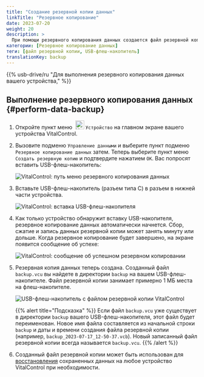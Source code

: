 ```yaml
---
title: "Создание резервной копии данных"
linkTitle: "Резервное копирование"
date: 2023-07-20
weight: 20
description: >
  При помощи резервного копирования данных создается файл резервной копии, который содержит все данные, хранящиеся на устройстве VitalControl.
категории: [Резервное копирование данных]
теги: [файл резервной копии, USB-флеш-накопитель]
translationKey: backup
---
```

{{% usb-drive/ru "Для выполнения резервного копирования данных вашего устройства," %}}

## Выполнение резервного копирования данных {#perform-data-backup}

1. Откройте пункт меню &nbsp;<img src="/icons/device.svg" width="23" align="bottom" alt="Устройство" /> `Устройство` на главном экране вашего устройства VitalControl.

2. Вызовите подменю `Управление данными` и выберите пункт подменю `Резервное копирование данных` затем. Теперь выберите пункт меню `Создать резервную копию` и подтвердите нажатием `OK`. Вас попросят вставить USB-флеш-накопитель:

   ![VitalControl: путь меню резервного копирования данных](../images/backup.png "Вызов резервного копирования данных")

3. Вставьте USB-флеш-накопитель (разъем типа C) в разъем в нижней части устройства.

   ![VitalControl: вставка USB-флеш-накопителя](/images/firmware/update/plug-in-dual-usb-stick.svg "Вставка USB-флеш-накопителя")

4. Как только устройство обнаружит вставку USB-накопителя, резервное копирование данных автоматически начнется. Сбор, сжатие и запись данных резервной копии может занять минуту или дольше. Когда резервное копирование будет завершено, на экране появится сообщение об успехе:

   ![VitalControl: сообщение об успешном резервном копировании](../images/backup-done.png "Успешное резервное копирование данных")

5. Резервная копия данных теперь создана. Созданный файл `backup.vcu` вы найдете в директории `backup` на вашем USB-флеш-накопителе. Файл резервной копии занимает примерно 1 МБ места на флеш-накопителе.

   ![USB-флеш-накопитель с файлом резервной копии VitalControl](../images/backup-file.png "USB-флеш-накопитель с файлом резервной копии")

   {{% alert title="Подсказка" %}}
  Если файл `backup.vcu` уже существует в директории `backup` вашего USB-флеш-накопителя, этот файл будет переименован. Новое имя файла составляется из начальной строки `backup` и даты и времени создания файла резервной копии (например, `backup_2023-07-17_12-50-37.vcb`). Новый записанный файл резервной копии всегда называется `backup.vcu`.
    {{% /alert %}}

6. Созданный файл резервной копии может быть использован для [восстановления](../restore) сохраненных данных на любое устройство VitalControl при необходимости.
